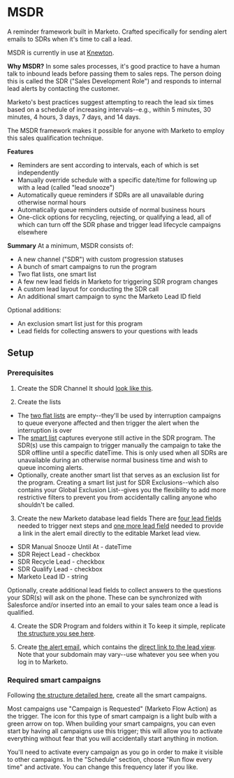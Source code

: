 # MSDR
A reminder framework built in Marketo. Crafted specifically for sending alert emails to SDRs when it's time to call a lead.

MSDR is currently in use at [Knewton](http://www.knewton.com/).

**Why MSDR?**
In some sales processes, it's good practice to have a human talk to inbound leads before passing them to sales reps. The person doing this is called the SDR ("Sales Development Role") and responds to internal lead alerts by contacting the customer.

Marketo's best practices suggest attempting to reach the lead six times based on a schedule of increasing intervals--e.g., within 5 minutes, 30 minutes, 4 hours, 3 days, 7 days, and 14 days.

The MSDR framework makes it possible for anyone with Marketo to employ this sales qualification technique.

**Features**
* Reminders are sent according to intervals, each of which is set independently
* Manually override schedule with a specific date/time for following up with a lead (called "lead snooze")
* Automatically queue reminders if SDRs are all unavailable during otherwise normal hours
* Automatically queue reminders outside of normal business hours
* One-click options for recycling, rejecting, or qualifying a lead, all of which can turn off the SDR phase and trigger lead lifecycle campaigns elsewhere

**Summary**
At a minimum, MSDR consists of:

* A new channel ("SDR") with custom progression statuses
* A bunch of smart campaigns to run the program
* Two flat lists, one smart list
* A few new lead fields in Marketo for triggering SDR program changes
* A custom lead layout for conducting the SDR call
* An additional smart campaign to sync the Marketo Lead ID field

Optional additions:

* An exclusion smart list just for this program
* Lead fields for collecting answers to your questions with leads

## Setup

### Prerequisites

 1. Create the SDR Channel
It should [look like this](https://github.com/superstrong/MSDR/blob/master/Admin%20Changes/sdr-channel-setup.png).

 2. Create the lists
* The [two flat lists](https://github.com/superstrong/MSDR/blob/master/DB%20Changes/lead-database-lists.png) are empty--they'll be used by interruption campaigns to queue everyone affected and then trigger the alert when the interruption is over
* The [smart list](https://github.com/superstrong/MSDR/blob/master/DB%20Changes/smart-list-sdr-offline.png) captures everyone still active in the SDR program. The SDR(s) use this campaign to trigger manually the campaign to take the SDR offline until a specific dateTime. This is only used when all SDRs are unavailable during an otherwise normal business time and wish to queue incoming alerts.
* Optionally, create another smart list that serves as an exclusion list for the program. Creating a smart list just for SDR Exclusions--which also contains your Global Exclusion List--gives you the flexibility to add more restrictive filters to prevent you from accidentally calling anyone who shouldn't be called.

 3. Create the new Marketo database lead fields
There are [four lead fields](https://github.com/superstrong/MSDR/blob/master/Admin%20Changes/lead-custom-fields-with-layout.png) needed to trigger next steps and [one more lead field](https://github.com/superstrong/MSDR/blob/master/Additional%20Campaigns/marketo-id-sync.png) needed to provide a link in the alert email directly to the editable Market lead view.
* SDR Manual Snooze Until At - dateTime
* SDR Reject Lead - checkbox
* SDR Recycle Lead - checkbox
* SDR Qualify Lead - checkbox
* Marketo Lead ID - string

Optionally, create additional lead fields to collect answers to the questions your SDR(s) will ask on the phone. These can be synchronized with Salesforce and/or inserted into an email to your sales team once a lead is qualified.

 4. Create the SDR Program and folders within it
To keep it simple, replicate [the structure you see here](https://github.com/superstrong/MSDR/blob/master/program-overview.png).

 5. Create [the alert email](https://github.com/superstrong/MSDR/blob/master/_%20Program%20Layout/Emails/alert-email.png), which contains the [direct link to the lead view](https://github.com/superstrong/MSDR/blob/master/_%20Program%20Layout/Emails/lead-detail-URL.png). Note that your subdomain may vary--use whatever you see when you log in to Marketo.

### Required smart campaigns
Following [the structure detailed here](https://github.com/superstrong/MSDR/tree/master/_%20Program%20Layout), create all the smart campaigns.

Most campaigns use "Campaign is Requested" (Marketo Flow Action) as the trigger. The icon for this type of smart campaign is a light bulb with a green arrow on top. When building your smart campaigns, you can even start by having all campaigns use this trigger; this will allow you to activate everything without fear that you will accidentally start anything in motion.

You'll need to activate every campaign as you go in order to make it visible to other campaigns. In the "Schedule" section, choose "Run flow every time" and activate. You can change this frequency later if you like.
